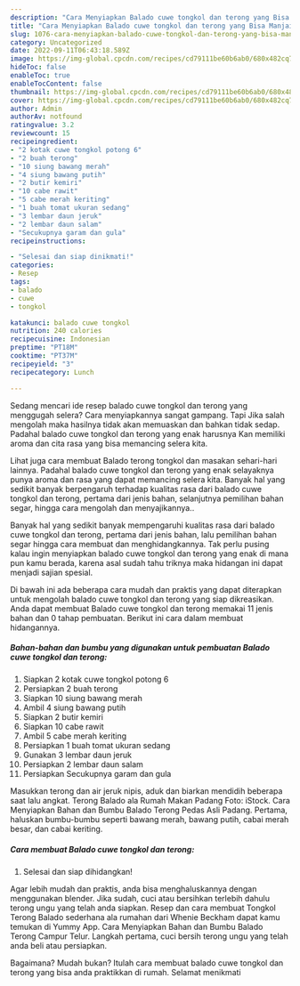 ```yaml
---
description: "Cara Menyiapkan Balado cuwe tongkol dan terong yang Bisa Manjain Lidah"
title: "Cara Menyiapkan Balado cuwe tongkol dan terong yang Bisa Manjain Lidah"
slug: 1076-cara-menyiapkan-balado-cuwe-tongkol-dan-terong-yang-bisa-manjain-lidah
category: Uncategorized
date: 2022-09-11T06:43:18.589Z
image: https://img-global.cpcdn.com/recipes/cd79111be60b6ab0/680x482cq70/balado-cuwe-tongkol-dan-terong-foto-resep-utama.jpg
hideToc: false
enableToc: true
enableTocContent: false
thumbnail: https://img-global.cpcdn.com/recipes/cd79111be60b6ab0/680x482cq70/balado-cuwe-tongkol-dan-terong-foto-resep-utama.jpg
cover: https://img-global.cpcdn.com/recipes/cd79111be60b6ab0/680x482cq70/balado-cuwe-tongkol-dan-terong-foto-resep-utama.jpg
author: Admin
authorAv: notfound
ratingvalue: 3.2
reviewcount: 15
recipeingredient:
- "2 kotak cuwe tongkol potong 6"
- "2 buah terong"
- "10 siung bawang merah"
- "4 siung bawang putih"
- "2 butir kemiri"
- "10 cabe rawit"
- "5 cabe merah keriting"
- "1 buah tomat ukuran sedang"
- "3 lembar daun jeruk"
- "2 lembar daun salam"
- "Secukupnya garam dan gula"
recipeinstructions:

- "Selesai dan siap dinikmati!"
categories:
- Resep
tags:
- balado
- cuwe
- tongkol

katakunci: balado cuwe tongkol 
nutrition: 240 calories
recipecuisine: Indonesian
preptime: "PT18M"
cooktime: "PT37M"
recipeyield: "3"
recipecategory: Lunch

---
```



Sedang mencari ide resep balado cuwe tongkol dan terong yang menggugah selera? Cara menyiapkannya sangat gampang. Tapi Jika salah mengolah maka hasilnya tidak akan memuaskan dan bahkan tidak sedap. Padahal balado cuwe tongkol dan terong yang enak harusnya Kan memiliki aroma dan cita rasa yang bisa memancing selera kita.


Lihat juga cara membuat Balado terong tongkol dan masakan sehari-hari lainnya. Padahal balado cuwe tongkol dan terong yang enak selayaknya punya aroma dan rasa yang dapat memancing selera kita. Banyak hal yang sedikit banyak berpengaruh terhadap kualitas rasa dari balado cuwe tongkol dan terong, pertama dari jenis bahan, selanjutnya pemilihan bahan segar, hingga cara mengolah dan menyajikannya..

Banyak hal yang sedikit banyak mempengaruhi kualitas rasa dari balado cuwe tongkol dan terong, pertama dari jenis bahan, lalu pemilihan bahan segar hingga cara membuat dan menghidangkannya. Tak perlu pusing kalau ingin menyiapkan balado cuwe tongkol dan terong yang enak di mana pun kamu berada, karena asal sudah tahu triknya maka hidangan ini dapat menjadi sajian spesial.


Di bawah ini ada beberapa cara mudah dan praktis yang dapat diterapkan untuk mengolah balado cuwe tongkol dan terong yang siap dikreasikan. Anda dapat membuat Balado cuwe tongkol dan terong memakai 11 jenis bahan dan 0 tahap pembuatan. Berikut ini cara dalam membuat hidangannya.

<!--inarticleads1-->

##### Bahan-bahan dan bumbu yang digunakan untuk pembuatan Balado cuwe tongkol dan terong:

1. Siapkan 2 kotak cuwe tongkol potong 6
1. Persiapkan 2 buah terong
1. Siapkan 10 siung bawang merah
1. Ambil 4 siung bawang putih
1. Siapkan 2 butir kemiri
1. Siapkan 10 cabe rawit
1. Ambil 5 cabe merah keriting
1. Persiapkan 1 buah tomat ukuran sedang
1. Gunakan 3 lembar daun jeruk
1. Persiapkan 2 lembar daun salam
1. Persiapkan Secukupnya garam dan gula


Masukkan terong dan air jeruk nipis, aduk dan biarkan mendidih beberapa saat lalu angkat. Terong Balado ala Rumah Makan Padang Foto: iStock. Cara Menyiapkan Bahan dan Bumbu Balado Terong Pedas Asli Padang. Pertama, haluskan bumbu-bumbu seperti bawang merah, bawang putih, cabai merah besar, dan cabai keriting. 

<!--inarticleads2-->

##### Cara membuat Balado cuwe tongkol dan terong:


1. Selesai dan siap dihidangkan!

Agar lebih mudah dan praktis, anda bisa menghaluskannya dengan menggunakan blender. Jika sudah, cuci atau bersihkan terlebih dahulu terong ungu yang telah anda siapkan. Resep dan cara membuat Tongkol Terong Balado sederhana ala rumahan dari Whenie Beckham dapat kamu temukan di Yummy App. Cara Menyiapkan Bahan dan Bumbu Balado Terong Campur Telur. Langkah pertama, cuci bersih terong ungu yang telah anda beli atau persiapkan. 

Bagaimana? Mudah bukan? Itulah cara membuat balado cuwe tongkol dan terong yang bisa anda praktikkan di rumah. Selamat menikmati
